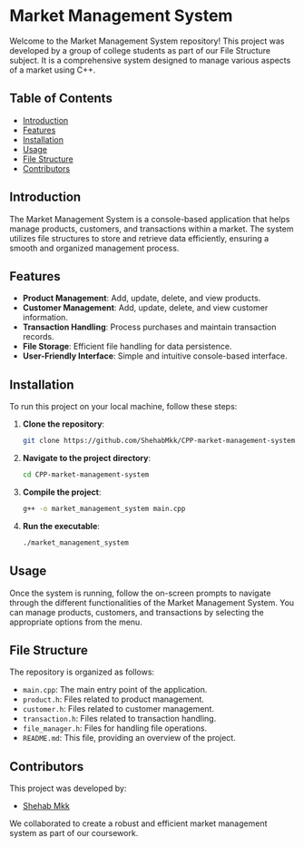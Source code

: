 # Market Management System

Welcome to the Market Management System repository! This project was developed by a group of college students as part of our File Structure subject. It is a comprehensive system designed to manage various aspects of a market using C++.

## Table of Contents

- [Introduction](#introduction)
- [Features](#features)
- [Installation](#installation)
- [Usage](#usage)
- [File Structure](#file-structure)
- [Contributors](#contributors)

## Introduction

The Market Management System is a console-based application that helps manage products, customers, and transactions within a market. The system utilizes file structures to store and retrieve data efficiently, ensuring a smooth and organized management process.

## Features

- **Product Management**: Add, update, delete, and view products.
- **Customer Management**: Add, update, delete, and view customer information.
- **Transaction Handling**: Process purchases and maintain transaction records.
- **File Storage**: Efficient file handling for data persistence.
- **User-Friendly Interface**: Simple and intuitive console-based interface.

## Installation

To run this project on your local machine, follow these steps:

1. **Clone the repository**:
    ```sh
    git clone https://github.com/ShehabMkk/CPP-market-management-system.git
    ```
2. **Navigate to the project directory**:
    ```sh
    cd CPP-market-management-system
    ```
3. **Compile the project**:
    ```sh
    g++ -o market_management_system main.cpp
    ```
4. **Run the executable**:
    ```sh
    ./market_management_system
    ```

## Usage

Once the system is running, follow the on-screen prompts to navigate through the different functionalities of the Market Management System. You can manage products, customers, and transactions by selecting the appropriate options from the menu.

## File Structure

The repository is organized as follows:

- `main.cpp`: The main entry point of the application.
- `product.h`: Files related to product management.
- `customer.h`: Files related to customer management.
- `transaction.h`: Files related to transaction handling.
- `file_manager.h`: Files for handling file operations.
- `README.md`: This file, providing an overview of the project.

## Contributors

This project was developed by:

- [Shehab Mkk](https://github.com/ShehabMkk)

We collaborated to create a robust and efficient market management system as part of our coursework.
